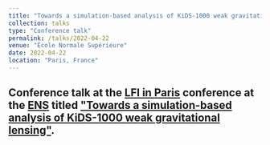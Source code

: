 ```yaml
---
title: "Towards a simulation-based analysis of KiDS-1000 weak gravitational lensing"
collection: talks
type: "Conference talk"
permalink: /talks/2022-04-22
venue: "École Normale Supérieure"
date: 2022-04-22
location: "Paris, France"
---
```


Conference talk at the [LFI in Paris](https://indico.in2p3.fr/e/LFIParis) conference at the [ENS](https://www.ens.psl.eu/) titled ["Towards a simulation-based analysis of KiDS-1000 weak gravitational lensing"](../files/2022-04-22_sbi_analysis_paris.pdf).
---
